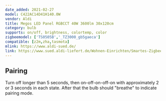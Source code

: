 ```yaml
---
date_added: 2021-02-27
model: C422AC14D41H140.0W
vendor: Aldi
title: Megos LED Panel RGBCCT 40W 3600lm 30x120cm 
category: bulb
supports: on/off, brightness, colortemp, color
zigbeemodel: ['TS0505B','_TZ3000_gb5gaeca']
compatible: [z2m,zha,tasmota]
mlink: https://www.aldi-sued.de/
link: https://www.sued.aldi-liefert.de/Wohnen-Einrichten/Smartes-Zigbee-LED-Panel-RGB-CCT-120-x-30-cm.html
---
```


## Pairing
Turn off longer than 5 seconds, then on-off-on-off-on with approximately 2 or 3 seconds in each state. After that the bulb should "breathe" to indicate pairing mode.
